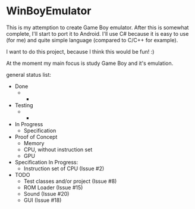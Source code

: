 # WinBoyEmulator
This is my attemption to create Game Boy emulator. After this is somewhat complete, I'll start to port it to Android. 
I'll use C# because it is easy to use (for me) and quite simple language (compared to C/C++ for example).

I want to do this project, because I think this would be fun! :)

At the moment my main focus is study Game Boy and it's emulation.

general status list:
* Done
    * - 
* Testing
    * - 
* In Progress
   *  Specification
* Proof of Concept
   * Memory
   * CPU, without instruction set
   * GPU
* Specification In Progress:
    * Instruction set of CPU (Issue #2)
* TODO
    * Test classes and/or project   (Issue #8)
    * ROM Loader (Issue #15)
    * Sound (Issue #20)
    * GUI (Issue #18)

